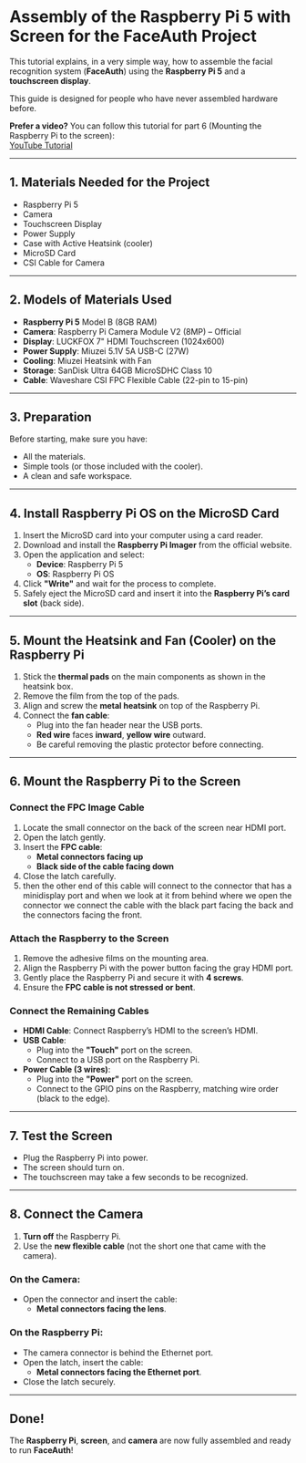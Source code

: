 # Assembly of the Raspberry Pi 5 with Screen for the FaceAuth Project

This tutorial explains, in a very simple way, how to assemble the facial recognition system (**FaceAuth**) using the **Raspberry Pi 5** and a **touchscreen display**.

This guide is designed for people who have never assembled hardware before.

**Prefer a video?** You can follow this tutorial for part 6 (Mounting the Raspberry Pi to the screen):  
[YouTube Tutorial](https://www.youtube.com/watch?v=QhdRg2x6vxo)

---

## 1. Materials Needed for the Project

- Raspberry Pi 5  
- Camera  
- Touchscreen Display  
- Power Supply  
- Case with Active Heatsink (cooler)  
- MicroSD Card  
- CSI Cable for Camera

---

## 2. Models of Materials Used

- **Raspberry Pi 5** Model B (8GB RAM)  
- **Camera**: Raspberry Pi Camera Module V2 (8MP) – Official  
- **Display**: LUCKFOX 7" HDMI Touchscreen (1024x600)  
- **Power Supply**: Miuzei 5.1V 5A USB-C (27W)  
- **Cooling**: Miuzei Heatsink with Fan  
- **Storage**: SanDisk Ultra 64GB MicroSDHC Class 10  
- **Cable**: Waveshare CSI FPC Flexible Cable (22-pin to 15-pin)

---

## 3. Preparation

Before starting, make sure you have:

- All the materials.
- Simple tools (or those included with the cooler).
- A clean and safe workspace.

---

## 4. Install Raspberry Pi OS on the MicroSD Card

1. Insert the MicroSD card into your computer using a card reader.  
2. Download and install the **Raspberry Pi Imager** from the official website.  
3. Open the application and select:
   - **Device**: Raspberry Pi 5
   - **OS**: Raspberry Pi OS  
4. Click **"Write"** and wait for the process to complete.  
5. Safely eject the MicroSD card and insert it into the **Raspberry Pi’s card slot** (back side).

---

## 5. Mount the Heatsink and Fan (Cooler) on the Raspberry Pi

1. Stick the **thermal pads** on the main components as shown in the heatsink box.  
2. Remove the film from the top of the pads.  
3. Align and screw the **metal heatsink** on top of the Raspberry Pi.  
4. Connect the **fan cable**:
   - Plug into the fan header near the USB ports.
   - **Red wire** faces **inward**, **yellow wire** outward.
   - Be careful removing the plastic protector before connecting.

---

## 6. Mount the Raspberry Pi to the Screen

### Connect the FPC Image Cable

1. Locate the small connector on the back of the screen near HDMI port.  
2. Open the latch gently.  
3. Insert the **FPC cable**:
   - **Metal connectors facing up**
   - **Black side of the cable facing down**  
4. Close the latch carefully.
5. then the other end of this cable will connect to the connector that has a minidisplay port and when we look at it  from behind where we open the connector we connect the cable with the black part facing the back and the connectors facing the front.

### Attach the Raspberry to the Screen

1. Remove the adhesive films on the mounting area.  
2. Align the Raspberry Pi with the power button facing the gray HDMI port.
3. Gently place the Raspberry Pi and secure it with **4 screws**.  
4. Ensure the **FPC cable is not stressed or bent**.

### Connect the Remaining Cables

- **HDMI Cable**: Connect Raspberry’s HDMI to the screen’s HDMI.  
- **USB Cable**:  
  - Plug into the **"Touch"** port on the screen.  
  - Connect to a USB port on the Raspberry Pi.
- **Power Cable (3 wires)**:  
  - Plug into the **"Power"** port on the screen.  
  - Connect to the GPIO pins on the Raspberry, matching wire order (black to the edge).

---

## 7. Test the Screen

- Plug the Raspberry Pi into power.  
- The screen should turn on.  
- The touchscreen may take a few seconds to be recognized.

---

## 8. Connect the Camera

1. **Turn off** the Raspberry Pi.  
2. Use the **new flexible cable** (not the short one that came with the camera).  

### On the Camera:

- Open the connector and insert the cable:  
  - **Metal connectors facing the lens**.

### On the Raspberry Pi:

- The camera connector is behind the Ethernet port.  
- Open the latch, insert the cable:  
  - **Metal connectors facing the Ethernet port**.  
- Close the latch securely.

---

## Done!

The **Raspberry Pi**, **screen**, and **camera** are now fully assembled and ready to run **FaceAuth**!
